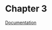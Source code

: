 # Chapter 3

[Documentation](https://github.com/PiSaucer/book-c-plus-plus/tree/569357054614b69475a73eff46aae33d4998bc5a/docs/Chapter3/README.md)

